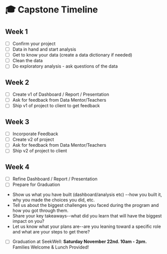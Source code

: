 # 🎓 Capstone Timeline 

## Week 1 

- [ ] Confirm your project 
- [ ] Data in hand and start analysis
- [ ] Get to know your data (create a data dictionary if needed)
- [ ] Clean the data
- [ ] Do exploratory analysis - ask questions of the data 

## Week 2

- [ ] Create v1 of Dashboard / Report / Presentation 
- [ ] Ask for feedback from Data Mentor/Teachers 
- [ ] Ship v1 of project to client to get feedback 

## Week 3  

- [ ] Incorporate Feedback 
- [ ] Create v2 of project  
- [ ] Ask for feedback from Data Mentor/Teachers
- [ ] Ship v2 of project to client 

## Week 4 

- [ ] Refine Dashboard / Report / Presentation 
- [ ] Prepare for Graduation 
* Show us what you have built (dashboard/analysis etc) --how you built it, why you made the choices you did, etc.
* Tell us about the biggest challenges you faced during the program and how you got through them.
* Share your key takeaways--what did you learn that will have the biggest impact on you?
* Let us know what your plans are--are you leaning toward a specific role and what are your steps to get there?
- [ ] Graduation at SeekWell: **Saturday November 22nd. 10am - 2pm.** Families Welcome & Lunch Provided!  
